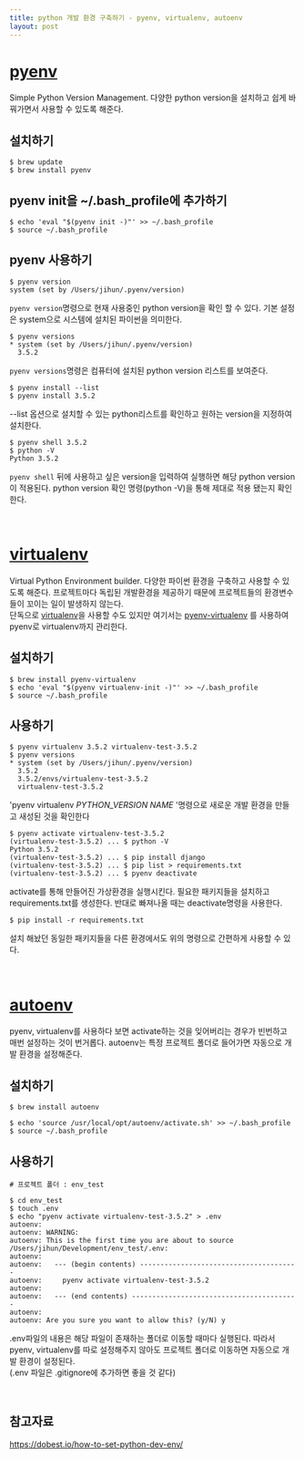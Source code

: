 ```yaml
---
title: python 개발 환경 구축하기 - pyenv, virtualenv, autoenv
layout: post
---
```


# [pyenv](https://github.com/yyuu/pyenv)  

Simple Python Version Management. 다양한 python version을 설치하고 쉽게 바꿔가면서 사용할 수 있도록 해준다.

## 설치하기  

```
$ brew update  
$ brew install pyenv
```

## pyenv init을 ~/.bash_profile에 추가하기  

```
$ echo 'eval "$(pyenv init -)"' >> ~/.bash_profile
$ source ~/.bash_profile
```  

## pyenv 사용하기

```
$ pyenv version
system (set by /Users/jihun/.pyenv/version)
```  

`pyenv version`명령으로 현재 사용중인 python version을 확인 할 수 있다. 기본 설정은 system으로 시스템에 설치된 파이썬을 의미한다.  

```
$ pyenv versions
* system (set by /Users/jihun/.pyenv/version)
  3.5.2
```  

`pyenv versions`명령은 컴퓨터에 설치된 python version 리스트를 보여준다.

```
$ pyenv install --list
$ pyenv install 3.5.2
```  

--list 옵션으로 설치할 수 있는 python리스트를 확인하고 원하는 version을 지정하여 설치한다.  

```
$ pyenv shell 3.5.2
$ python -V
Python 3.5.2
```  

`pyenv shell` 뒤에 사용하고 싶은 version을 입력하여 실행하면 해당 python version이 적용된다. python version 확인 명령(python -V)을 통해 제대로 적용 됐는지 확인한다.   

<br>  

# [virtualenv](https://github.com/yyuu/pyenv-virtualenv)  

Virtual Python Environment builder. 다양한 파이썬 환경을 구축하고 사용할 수 있도록 해준다. 프로젝트마다 독립된 개발환경을 제공하기 때문에 프로젝트들의 환경변수들이 꼬이는 일이 발생하지 않는다.  
단독으로 [virtualenv](https://pypi.python.org/pypi/virtualenv)을 사용할 수도 있지만 여기서는 [pyenv-virtualenv](https://github.com/yyuu/pyenv-virtualenv) 를 사용하여 pyenv로 virtualenv까지 관리한다.  

## 설치하기  

```
$ brew install pyenv-virtualenv
$ echo 'eval "$(pyenv virtualenv-init -)"' >> ~/.bash_profile
$ source ~/.bash_profile
```

## 사용하기  

```
$ pyenv virtualenv 3.5.2 virtualenv-test-3.5.2
$ pyenv versions
* system (set by /Users/jihun/.pyenv/version)
  3.5.2
  3.5.2/envs/virtualenv-test-3.5.2
  virtualenv-test-3.5.2
```  

'pyenv virtualenv *PYTHON_VERSION* *NAME* '명령으로 새로운 개발 환경을 만들고 새성된 것을 확인한다  

```
$ pyenv activate virtualenv-test-3.5.2
(virtualenv-test-3.5.2) ... $ python -V
Python 3.5.2
(virtualenv-test-3.5.2) ... $ pip install django
(virtualenv-test-3.5.2) ... $ pip list > requirements.txt
(virtualenv-test-3.5.2) ... $ pyenv deactivate
```  

activate를 통해 만들어진 가상환경을 실행시킨다. 필요한 패키지들을 설치하고 requirements.txt를 생성한다. 반대로 빠져나올 때는 deactivate명령을 사용한다.


```
$ pip install -r requirements.txt  
```  
설치 해놨던 동일한 패키지들을 다른 환경에서도 위의 명령으로 간편하게 사용할 수 있다.  

<br>  

# [autoenv](https://github.com/kennethreitz/autoenv)  
pyenv, virtualenv를 사용하다 보면 activate하는 것을 잊어버리는 경우가 빈번하고 매번 설정하는 것이 번거롭다. autoenv는 특정 프로젝트 폴더로 들어가면 자동으로 개발 환경을 설정해준다.  

## 설치하기  

```
$ brew install autoenv

$ echo 'source /usr/local/opt/autoenv/activate.sh' >> ~/.bash_profile
$ source ~/.bash_profile

```  

## 사용하기  

```  
# 프로젝트 폴더 : env_test

$ cd env_test
$ touch .env
$ echo "pyenv activate virtualenv-test-3.5.2" > .env
autoenv:
autoenv: WARNING:
autoenv: This is the first time you are about to source /Users/jihun/Development/env_test/.env:
autoenv:
autoenv:   --- (begin contents) ---------------------------------------
autoenv:     pyenv activate virtualenv-test-3.5.2
autoenv:
autoenv:   --- (end contents) -----------------------------------------
autoenv:
autoenv: Are you sure you want to allow this? (y/N) y
```  

.env파일의 내용은 해당 파일이 존재하는 폴더로 이동할 때마다 실행된다. 따라서 pyenv, virtualenv를 따로 설정해주지 않아도 프로젝트 폴더로 이동하면 자동으로 개발 환경이 설정된다.  
(.env 파일은 .gitignore에 추가하면 좋을 것 같다)  

<br>  

## 참고자료
<https://dobest.io/how-to-set-python-dev-env/>  
